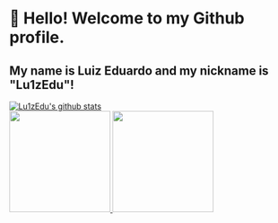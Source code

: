 # 👋 Hello! Welcome to my Github profile.
## My name is Luiz Eduardo and my nickname is "Lu1zEdu"!


<div>
    <a href="https://github.com/Lu1zEdu"><img src="https://github-readme-stats.vercel.app/api?username=Lu1zEdu&hide_border=true&show_icons=true" alt="Lu1zEdu's github stats"></a>
</div>
<div>
<a href="https://github.com/seu-usuário-aqui">
<img loading="lazy" height="180em" src="https://github-readme-stats.vercel.app/api/top-langs/?username=Lu1zEdu&layout=compact&langs_count=7&theme=dracula"/>
<img loading="lazy" height="180em" src="https://github-readme-stats.vercel.app/api?username=Lu1zEdu&show_icons=true&theme=dracula&include_all_commits=true&count_private=true"/>
</div>
<!--
**Lu1zEdu/Lu1zEdu** is a ✨ _special_ ✨ repository because its `README.md` (this file) appears on your GitHub profile.
###Estou aprendendo
Here are some ideas to get you started:

- 🔭 I’m currently working on ...
- 🌱 I’m currently learning ...
- 👯 I’m looking to collaborate on ...
- 🤔 I’m looking for help with ...
- 💬 Ask me about ...
- 📫 How to reach me: ...
- 😄 Pronouns: ...
- ⚡ Fun fact: ...



-->
